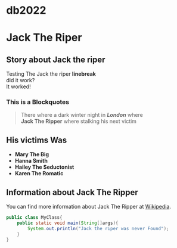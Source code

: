 # db2022
# Jack The Riper
## Story about **Jack the riper**
Testing The Jack the riper **linebreak** <br/>
did it work? <br/>
It worked! <br/>
### This is a Blockquotes
> There where a dark winter night in ***London*** where<br/>
> **Jack The Ripper** where stalking his next victim <br/>
## His victims Was
* **Mary The Big**
* **Hanna Smith**
* **Hailey The Seductonist**
* **Karen The Romatic**
## Information about Jack The Ripper

You can find more information about Jack The Ripper at [Wikipedia](https://en.wikipedia.org/wiki/Jack_the_Ripper).


````java
public class MyClass{
	public static void main(String[]args){
		System.out.println("Jack the riper was never Found");
	}	
}

````


